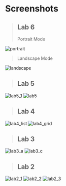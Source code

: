 # Screenshots

> ## Lab 6
> Portrait Mode
 
![portrait](https://user-images.githubusercontent.com/78833363/160520297-6797176c-c24e-42d2-b8a7-acd8bba2bff9.gif)

> Landscape Mode

![landscape](https://user-images.githubusercontent.com/78833363/160523628-72f845c9-589c-4cfc-aa31-b5ff2f767ad8.gif)


> ## Lab 5

![lab5_1](https://user-images.githubusercontent.com/78833363/158205457-511f5147-17a9-407d-926c-70855de7cb13.png)
![lab5](https://user-images.githubusercontent.com/78833363/158205164-649006bb-dc1a-4526-89c6-0a72e467af0c.png)

> ## Lab 4

![lab4_list](https://user-images.githubusercontent.com/78833363/158204452-6e524ea6-4e93-4e5d-a05e-109a3d649fa1.png)
![lab4_grid](https://user-images.githubusercontent.com/78833363/158204459-67223410-28da-4134-88dc-f9b190b2f47b.png)

> ## Lab 3

![lab3_a](https://user-images.githubusercontent.com/78833363/158204318-69ca3d50-3680-43cc-a0f7-3f9e3b7c4179.png)
![lab3_c](https://user-images.githubusercontent.com/78833363/158204379-71122e03-e809-4083-80a8-e3572ed467da.png)

> ## Lab 2

![lab2_1](https://user-images.githubusercontent.com/78833363/158204086-f442698f-145a-4d79-a0af-4521e1e6c5b5.png)
![lab2_2](https://user-images.githubusercontent.com/78833363/158204195-76e6ca88-a686-4598-9e79-7c593423ad97.png)
![lab2_3](https://user-images.githubusercontent.com/78833363/158204231-7c067e51-c84e-4ca0-ae3d-5f5f8c36e5ef.png)
